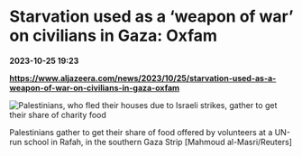 # Starvation used as a ‘weapon of war’ on civilians in Gaza: Oxfam

**2023-10-25 19:23**

**https://www.aljazeera.com/news/2023/10/25/starvation-used-as-a-weapon-of-war-on-civilians-in-gaza-oxfam**

![Palestinians, who fled their houses due to Israeli strikes, gather to get their share of charity food](https://www.aljazeera.com/wp-content/uploads/2023/10/2023-10-23T143645Z_1756158591_RC2AY3AIJCXK_RTRMADP_3_ISRAEL-PALESTINIANS-1698249640.jpg?resize=770%2C513&quality=80)

Palestinians gather to get their share of food offered by volunteers at a UN-run school in Rafah, in the southern Gaza Strip \[Mahmoud al-Masri/Reuters\]